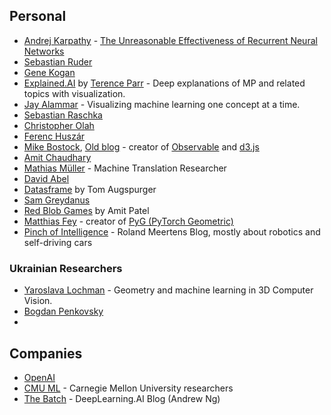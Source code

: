 ## Personal ##
 - [Andrej Karpathy](http://karpathy.github.io/) - [The Unreasonable Effectiveness of Recurrent Neural Networks](http://karpathy.github.io/2015/05/21/rnn-effectiveness/)
 - [Sebastian Ruder](https://ruder.io/)
 - [Gene Kogan](https://genekogan.com/)
 - [Explained.AI](https://explained.ai/) by [Terence Parr](https://parrt.cs.usfca.edu/) - Deep explanations of MP and related topics with visualization.
 - [Jay Alammar](https://jalammar.github.io/) - Visualizing machine learning one concept at a time.
 - [Sebastian Raschka](https://sebastianraschka.com/)
 - [Christopher Olah](http://colah.github.io/)
 - [Ferenc Huszár](https://www.inference.vc/) 
 - [Mike Bostock](https://observablehq.com/@mbostock), [Old blog](https://bost.ocks.org/mike/) - creator of [Observable](https://observablehq.com/) and [d3.js](https://d3js.org/)
 - [Amit Chaudhary](https://amitness.com/)
 - [Mathias Müller](https://bricksdont.github.io/year-archive/) - Machine Translation Researcher
 - [David Abel](https://david-abel.github.io/index.html)
 - [Datasframe](https://tomaugspurger.github.io/) by Tom Augspurger 
 - [Sam Greydanus](https://greydanus.github.io/)
 - [Red Blob Games](https://www.redblobgames.com/) by Amit Patel
 - [Matthias Fey](https://rusty1s.github.io/#/) - creator of [PyG (PyTorch Geometric)](https://github.com/pyg-team/pytorch_geometric)
 - [Pinch of Intelligence](http://www.pinchofintelligence.com/) - Roland Meertens Blog, mostly about robotics and self-driving cars

 ### Ukrainian Researchers ###
 - [Yaroslava Lochman](https://ylochman.github.io/) - Geometry and machine learning in 3D Computer Vision.
 - [Bogdan Penkovsky](https://penkovsky.com/)
 - []()
 
 ## Companies ##
  - [OpenAI](https://openai.com/blog/)
  - [CMU ML](https://blog.ml.cmu.edu/) - Carnegie Mellon University researchers
  - [The Batch](https://www.deeplearning.ai/the-batch/) - DeepLearning.AI Blog (Andrew Ng)
